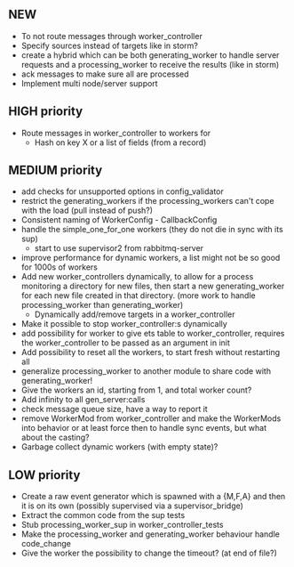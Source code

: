 NEW
---
* To not route messages through worker_controller
* Specify sources instead of targets like in storm?
* create a hybrid which can be both generating_worker to handle server
  requests and a processing_worker to receive the results (like in
  storm)
* ack messages to make sure all are processed
* Implement multi node/server support

HIGH priority
-------------
* Route messages in worker_controller to workers for
    * Hash on key X or a list of fields (from a record)

MEDIUM priority
---------------
* add checks for unsupported options in config_validator
* restrict the generating_workers if the processing_workers can't cope
  with the load (pull instead of push?)
* Consistent naming of WorkerConfig - CallbackConfig
* handle the simple_one_for_one workers (they do not die in sync with
  its sup)
    * start to use supervisor2 from rabbitmq-server
* improve performance for dynamic workers, a list might not be so good
  for 1000s of workers
* Add new worker_controllers dynamically, to allow for a process
  monitoring a directory for new files, then start a new
  generating_worker for each new file created in that directory. (more
  work to handle processing_worker than generating_worker)
    * Dynamically add/remove targets in a worker_controller
* Make it possible to stop worker_controller:s dynamically
* add possibility for worker to give ets table to worker_controller,
  requires the worker_controller to be passed as an argument in init
* Add possibility to reset all the workers, to start fresh without
  restarting all
* generalize processing_worker to another module to share code with
  generating_worker!
* Give the workers an id, starting from 1, and total worker count?
* Add infinity to all gen_server:calls
* check message queue size, have a way to report it
* remove WorkerMod from worker_controller and make the WorkerMods into
  behavior or at least force then to handle sync events, but what
  about the casting?
* Garbage collect dynamic workers (with empty state)?

LOW priority
------------
* Create a raw event generator which is spawned with a {M,F,A} and then
  it is on its own (possibly supervised via a supervisor_bridge)
* Extract the common code from the sup tests
* Stub processing_worker_sup in worker_controller_tests
* Make the processing_worker and generating_worker behaviour handle
  code_change
* Give the worker the possibility to change the timeout? (at end of
  file?)
